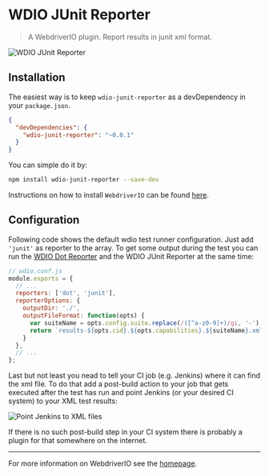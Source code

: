 WDIO JUnit Reporter
===================

> A WebdriverIO plugin. Report results in junit xml format.

![WDIO JUnit Reporter](http://webdriver.io/images/jenkins-final.png "Dot Reporter")

## Installation

The easiest way is to keep `wdio-junit-reporter` as a devDependency in your `package.json`.

```json
{
  "devDependencies": {
    "wdio-junit-reporter": "~0.0.1"
  }
}
```

You can simple do it by:

```bash
npm install wdio-junit-reporter --save-dev
```

Instructions on how to install `WebdriverIO` can be found [here](http://webdriver.io/guide/getstarted/install.html).

## Configuration

Following code shows the default wdio test runner configuration. Just add `'junit'` as reporter
to the array. To get some output during the test you can run the [WDIO Dot Reporter](https://github.com/webdriverio/wdio-dot-reporter) and the WDIO JUnit Reporter at the same time:

```js
// wdio.conf.js
module.exports = {
  // ...
  reporters: ['dot', 'junit'],
  reporterOptions: {
    outputDir: './',
    outputFileFormat: function(opts) {
      var suiteName = opts.config.suite.replace(/([^a-z0-9]+)/gi, '-');
      return `results-${opts.cid}.${opts.capabilities}.${suiteName}.xml`;
    }
  },
  // ...
};
```

Last but not least you nead to tell your CI job (e.g. Jenkins) where it can find the xml file. To do that add a post-build action to your job that gets executed after the test has run and point Jenkins (or your desired CI system) to your XML test results:

![Point Jenkins to XML files](http://webdriver.io/images/jenkins-postjob.png "Point Jenkins to XML files")

If there is no such post-build step in your CI system there is probably a plugin for that somewhere on the internet.

----

For more information on WebdriverIO see the [homepage](http://webdriver.io).
